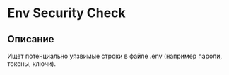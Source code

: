 # Env Security Check

## Описание
Ищет потенциально уязвимые строки в файле .env (например пароли, токены, ключи).